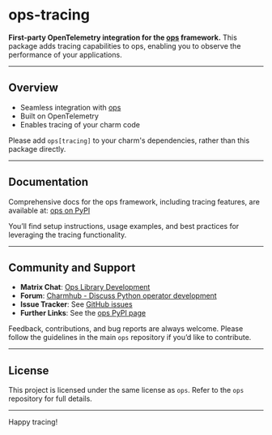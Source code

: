 # ops-tracing

**First-party OpenTelemetry integration for the [ops](https://pypi.org/project/ops/) framework.**
This package adds tracing capabilities to ops, enabling you to observe the performance of your applications.

---

## Overview

- Seamless integration with [ops](https://pypi.org/project/ops/)
- Built on OpenTelemetry
- Enables tracing of your charm code

Please add `ops[tracing]` to your charm's dependencies, rather than this package directly.

---

## Documentation

Comprehensive docs for the ops framework, including tracing features, are available at:
[ops on PyPI](https://pypi.org/project/ops/)

You’ll find setup instructions, usage examples, and best practices for leveraging the tracing functionality.

---

## Community and Support

- **Matrix Chat**: [Ops Library Development](https://matrix.to/#/#charmhub-ops:ubuntu.com)
- **Forum**: [Charmhub - Discuss Python operator development](https://discourse.charmhub.io/)
- **Issue Tracker**: See [GitHub issues](https://github.com/canonical/ops/issues)
- **Further Links**: See the [ops PyPI page](https://pypi.org/project/ops/)

Feedback, contributions, and bug reports are always welcome. Please follow the guidelines in the main `ops` repository if you’d like to contribute.

---

## License

This project is licensed under the same license as `ops`.
Refer to the `ops` repository for full details.

---

Happy tracing!
